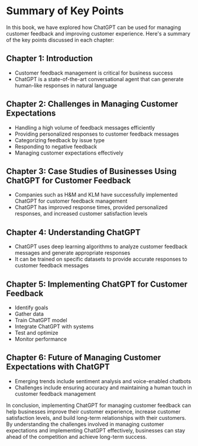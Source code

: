 Summary of Key Points
=================================

In this book, we have explored how ChatGPT can be used for managing customer feedback and improving customer experience. Here's a summary of the key points discussed in each chapter:

Chapter 1: Introduction
-----------------------

* Customer feedback management is critical for business success
* ChatGPT is a state-of-the-art conversational agent that can generate human-like responses in natural language

Chapter 2: Challenges in Managing Customer Expectations
-------------------------------------------------------

* Handling a high volume of feedback messages efficiently
* Providing personalized responses to customer feedback messages
* Categorizing feedback by issue type
* Responding to negative feedback
* Managing customer expectations effectively

Chapter 3: Case Studies of Businesses Using ChatGPT for Customer Feedback
-------------------------------------------------------------------------

* Companies such as H\&M and KLM have successfully implemented ChatGPT for customer feedback management
* ChatGPT has improved response times, provided personalized responses, and increased customer satisfaction levels

Chapter 4: Understanding ChatGPT
--------------------------------

* ChatGPT uses deep learning algorithms to analyze customer feedback messages and generate appropriate responses
* It can be trained on specific datasets to provide accurate responses to customer feedback messages

Chapter 5: Implementing ChatGPT for Customer Feedback
-----------------------------------------------------

* Identify goals
* Gather data
* Train ChatGPT model
* Integrate ChatGPT with systems
* Test and optimize
* Monitor performance

Chapter 6: Future of Managing Customer Expectations with ChatGPT
----------------------------------------------------------------

* Emerging trends include sentiment analysis and voice-enabled chatbots
* Challenges include ensuring accuracy and maintaining a human touch in customer feedback management

In conclusion, implementing ChatGPT for managing customer feedback can help businesses improve their customer experience, increase customer satisfaction levels, and build long-term relationships with their customers. By understanding the challenges involved in managing customer expectations and implementing ChatGPT effectively, businesses can stay ahead of the competition and achieve long-term success.
